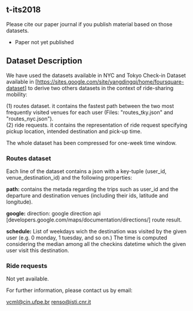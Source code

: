 ## t-its2018


Please cite our paper journal if you publish material based on those datasets.
* Paper not yet published

## Dataset Description

We have used the datasets available in NYC and Tokyo Check-in Dataset available in [https://sites.google.com/site/yangdingqi/home/foursquare-dataset] to derive two others datasets in the context of ride-sharing mobility: 

(1) routes dataset. it contains the fastest path between the two most frequently visited venues for each user (Files: "routes_tky.json" and "routes_nyc.json"). <br>
(2) ride requests. it contains the representation of ride request specifying pickup location, intended destination and pick-up time.  

The whole dataset has been compressed for one-week time window.

### Routes dataset

Each line of the dataset contains a json with a key-tuple (user_id, venue_destination_id) and the following properties:

**path:** contains the metada regarding the trips such as user_id and the departure and destination venues (including their ids, latitude and longitude).

**google:** direction: google direction api [developers.google.com/maps/documentation/directions/] route result. 

**schedule:** List of weekdays wich the destination was visited by the given user (e.g. 0 monday, 1 tuesday, and so on.) 
The time is computed considering the median among all the checkins datetime which the given user visit this destination. 


### Ride requests

Not yet available.



For further information, please contact us by email:

vcml@cin.ufpe.br
renso@isti.cnr.it
